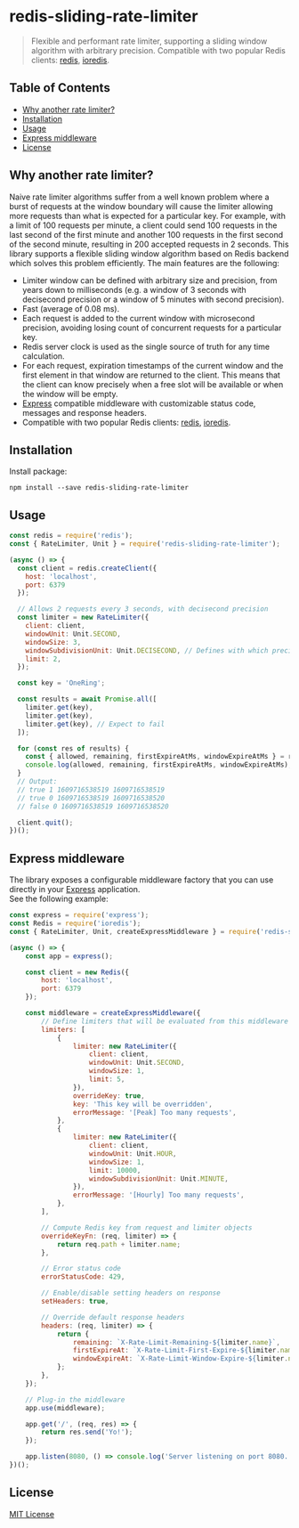 # redis-sliding-rate-limiter
> Flexible and performant rate limiter, supporting a sliding window algorithm 
> with arbitrary precision. Compatible with two popular Redis clients: 
> [redis](https://www.npmjs.com/package/redis), [ioredis](https://www.npmjs.com/package/ioredis).  

## Table of Contents

<!-- toc -->
* [Why another rate limiter?](#why-another-rate-limiter)
* [Installation](#installation)
* [Usage](#usage)
* [Express middleware](#express-middleware)
* [License](#license)
<!-- toc stop -->

## Why another rate limiter?
Naive rate limiter algorithms suffer from a well known problem where a burst of requests at the window boundary will
cause the limiter allowing more requests than what is expected for a particular key. For example, with a limit
of 100 requests per minute, a client could send 100 requests in the last second of the first minute and another 100 
requests in the first second of the second minute, resulting in 200 accepted requests in 2 seconds.
This library supports a flexible sliding window algorithm based on Redis backend which solves this problem efficiently.
The main features are the following:

* Limiter window can be defined with arbitrary size and precision, from years down to milliseconds 
  (e.g. a window of 3 seconds with decisecond precision or a window of 5 minutes with second precision).
* Fast (average of 0.08 ms).
* Each request is added to the current window with microsecond precision, avoiding losing count of concurrent requests
  for a particular key.
* Redis server clock is used as the single source of truth for any time calculation.  
* For each request, expiration timestamps of the current window and the first element in that window are
  returned to the client. This means that the client can know precisely when a free slot will be available or when 
  the window will be empty.
* [Express](https://www.npmjs.com/package/express) compatible middleware with customizable status code, messages 
  and response headers.
* Compatible with two popular Redis clients: [redis](https://www.npmjs.com/package/redis), [ioredis](https://www.npmjs.com/package/ioredis).


## Installation
Install package:
```shell
npm install --save redis-sliding-rate-limiter
```


## Usage
```js
const redis = require('redis');
const { RateLimiter, Unit } = require('redis-sliding-rate-limiter');

(async () => {
  const client = redis.createClient({
    host: 'localhost',
    port: 6379
  });

  // Allows 2 requests every 3 seconds, with decisecond precision 
  const limiter = new RateLimiter({
    client: client,
    windowUnit: Unit.SECOND,
    windowSize: 3,
    windowSubdivisionUnit: Unit.DECISECOND, // Defines with which precision elements would expire in the current window
    limit: 2,
  });

  const key = 'OneRing';

  const results = await Promise.all([
    limiter.get(key),
    limiter.get(key),
    limiter.get(key), // Expect to fail
  ]);

  for (const res of results) {
    const { allowed, remaining, firstExpireAtMs, windowExpireAtMs } = res;
    console.log(allowed, remaining, firstExpireAtMs, windowExpireAtMs);
  }
  // Output:
  // true 1 1609716538519 1609716538519
  // true 0 1609716538519 1609716538520
  // false 0 1609716538519 1609716538520

  client.quit();
})();
```


## Express middleware
The library exposes a configurable middleware factory that you can use directly in your 
[Express](https://www.npmjs.com/package/express) application. <br>
See the following example:

```js
const express = require('express');
const Redis = require('ioredis');
const { RateLimiter, Unit, createExpressMiddleware } = require('redis-sliding-rate-limiter');

(async () => {
    const app = express();

    const client = new Redis({
        host: 'localhost',
        port: 6379
    });

    const middleware = createExpressMiddleware({
        // Define limiters that will be evaluated from this middleware for each request
        limiters: [
            {
                limiter: new RateLimiter({
                    client: client,
                    windowUnit: Unit.SECOND,
                    windowSize: 1,
                    limit: 5,
                }),
                overrideKey: true,
                key: 'This key will be overridden',
                errorMessage: '[Peak] Too many requests',
            },
            {
                limiter: new RateLimiter({
                    client: client,
                    windowUnit: Unit.HOUR,
                    windowSize: 1,
                    limit: 10000,
                    windowSubdivisionUnit: Unit.MINUTE,
                }),
                errorMessage: '[Hourly] Too many requests',
            },
        ],

        // Compute Redis key from request and limiter objects
        overrideKeyFn: (req, limiter) => {
            return req.path + limiter.name;
        },

        // Error status code
        errorStatusCode: 429,

        // Enable/disable setting headers on response
        setHeaders: true,

        // Override default response headers
        headers: (req, limiter) => {
            return {
                remaining: `X-Rate-Limit-Remaining-${limiter.name}`,
                firstExpireAt: `X-Rate-Limit-First-Expire-${limiter.name}`,
                windowExpireAt: `X-Rate-Limit-Window-Expire-${limiter.name}`,
            };
        },
    });

    // Plug-in the middleware
    app.use(middleware);

    app.get('/', (req, res) => {
        return res.send('Yo!');
    });

    app.listen(8080, () => console.log('Server listening on port 8080...'));
})();
```


## License
[MIT License](http://en.wikipedia.org/wiki/MIT_License)